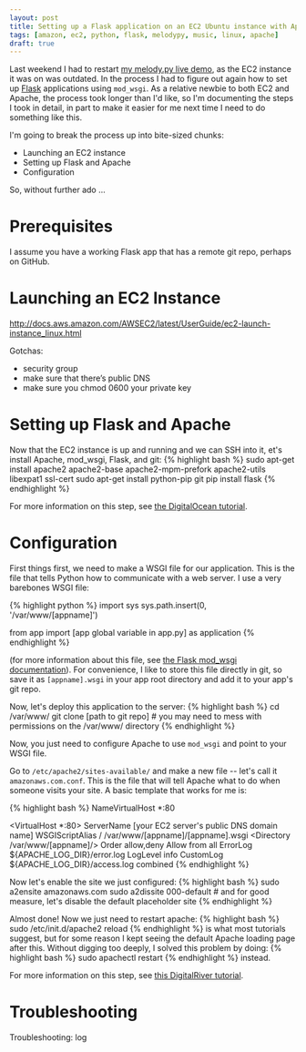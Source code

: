 ```yaml
---
layout: post
title: Setting up a Flask application on an EC2 Ubuntu instance with Apache + mod_wsgi
tags: [amazon, ec2, python, flask, melodypy, music, linux, apache]
draft: true
---
```


Last weekend I had to restart [my melody.py live demo](http://melodypy.com), as the EC2 instance it was on was outdated. In the process I had to figure out again how to set up [Flask](http://flask.pocoo.org/) applications using `mod_wsgi`. As a relative newbie to both EC2 and Apache, the process took longer than I'd like, so I'm documenting the steps I took in detail, in part to make it easier for me next time I need to do something like this.

I'm going to break the process up into bite-sized chunks:

- Launching an EC2 instance
- Setting up Flask and Apache
- Configuration

So, without further ado ...

Prerequisites
=======
I assume you have a working Flask app that has a remote git repo, perhaps on GitHub.

Launching an EC2 Instance
=======
http://docs.aws.amazon.com/AWSEC2/latest/UserGuide/ec2-launch-instance_linux.html

Gotchas:

- security group
- make sure that there’s public DNS
- make sure you chmod 0600 your private key

Setting up Flask and Apache
======

Now that the EC2 instance is up and running and we can SSH into it, et's install Apache, mod_wsgi, Flask, and git:
{% highlight bash %}
sudo apt-get install apache2 apache2-base apache2-mpm-prefork apache2-utils libexpat1 ssl-cert
sudo apt-get install python-pip git
pip install flask
{% endhighlight %}

For more information on this step, see [the DigitalOcean tutorial](https://www.digitalocean.com/community/tutorials/installing-mod_wsgi-on-ubuntu-12-04).


Configuration
==========
First things first, we need to make a WSGI file for our application. This is the file that tells Python how to communicate with a web server. I use a very barebones WSGI file:

{% highlight python %}
import sys
sys.path.insert(0, '/var/www/[appname]')

from app import [app global variable in app.py] as application
{% endhighlight %}

(for more information about this file, see [the Flask mod_wsgi documentation](http://flask.pocoo.org/docs/0.10/deploying/mod_wsgi/)). For convenience, I like to store this file directly in git, so save it as `[appname].wsgi` in your app root directory and add it to your app's git repo.

Now, let's deploy this application to the server:
{% highlight bash %}
cd /var/www/
git clone [path to git repo] # you may need to mess with permissions on the /var/www/ directory
{% endhighlight %}

Now, you just need to configure Apache to use `mod_wsgi` and point to your WSGI file.

Go to `/etc/apache2/sites-available/` and make a new file -- let's call it `amazonaws.com.conf`. This is the file that will tell Apache what to do when someone visits your site. A basic template that works for me is:

{% highlight bash %}
NameVirtualHost *:80

<VirtualHost *:80>
        ServerName [your EC2 server's public DNS domain name]
        WSGIScriptAlias / /var/www/[appname]/[appname].wsgi
        <Directory /var/www/[appname]/>
                Order allow,deny
                Allow from all
        </Directory>
        ErrorLog ${APACHE_LOG_DIR}/error.log
        LogLevel info
        CustomLog ${APACHE_LOG_DIR}/access.log combined
</VirtualHost>
{% endhighlight %}

Now let's enable the site we just configured:
{% highlight bash %}
sudo a2ensite amazonaws.com
sudo a2dissite 000-default  # and for good measure, let's disable the default placeholder site
{% endhighlight %}

Almost done! Now we just need to restart apache:
{% highlight bash %}
sudo /etc/init.d/apache2 reload
{% endhighlight %}
is what most tutorials suggest, but for some reason I kept seeing the default Apache loading page after this.
Without digging too deeply, I solved this problem by doing:
{% highlight bash %}
sudo apachectl restart
{% endhighlight %}
instead.

For more information on this step, see [this DigitalRiver tutorial](https://www.digitalocean.com/community/tutorials/using-mod_wsgi-to-serve-applications-on-ubuntu-12-04).

Troubleshooting
==========

Troubleshooting: log
